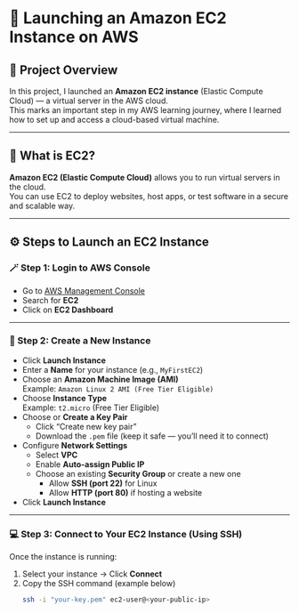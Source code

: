 # 🚀 Launching an Amazon EC2 Instance on AWS

## 📘 Project Overview
In this project, I launched an **Amazon EC2 instance** (Elastic Compute Cloud) — a virtual server in the AWS cloud.  
This marks an important step in my AWS learning journey, where I learned how to set up and access a cloud-based virtual machine.

---

## 🧠 What is EC2?
**Amazon EC2 (Elastic Compute Cloud)** allows you to run virtual servers in the cloud.  
You can use EC2 to deploy websites, host apps, or test software in a secure and scalable way.

---

## ⚙️ Steps to Launch an EC2 Instance

### 🪄 Step 1: Login to AWS Console
- Go to [AWS Management Console](https://aws.amazon.com/console/)
- Search for **EC2**
- Click on **EC2 Dashboard**

---

### 🧩 Step 2: Create a New Instance
- Click **Launch Instance**
- Enter a **Name** for your instance (e.g., `MyFirstEC2`)
- Choose an **Amazon Machine Image (AMI)**  
  Example: `Amazon Linux 2 AMI (Free Tier Eligible)`
- Choose **Instance Type**  
  Example: `t2.micro` (Free Tier Eligible)
- Choose or **Create a Key Pair**
  - Click “Create new key pair”
  - Download the `.pem` file (keep it safe — you’ll need it to connect)
- Configure **Network Settings**
  - Select **VPC**
  - Enable **Auto-assign Public IP**
  - Choose an existing **Security Group** or create a new one
    - Allow **SSH (port 22)** for Linux
    - Allow **HTTP (port 80)** if hosting a website
- Click **Launch Instance**

---

### 💻 Step 3: Connect to Your EC2 Instance (Using SSH)
Once the instance is running:

1. Select your instance → Click **Connect**
2. Copy the SSH command (example below)
   ```bash
   ssh -i "your-key.pem" ec2-user@<your-public-ip>
